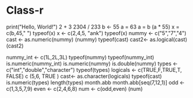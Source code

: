 # Class-r
print("Hello, World!")
2 + 3
2304 / 233
b <- 55
a = 63
a = b
(a * 55)
 x = c(b,45," ")
typeof(x)
x <- c(2,4,5, "ank")
typeof(x)
nummy <- c("5","7","4")
cast <- as.numeric(nummy)
(nummy)
typeof(cast)
cast2<- as.logical(cast)
(cast2)



nummy_int <- c(1L,2L,3L)
typeof(nummy)
typeof(nummy_int)
is.numeric(nummy_int)
is.numeric(nummy)
is.double(nummy)
types <- c("int","double","character")
typeof(types)
logicals <- c(TRUE,F,TRUE,T, FALSE)
c (5,6, TRUE )
cast<- as.character(logicals)
typeof(cast)
is.numeric(types)
length(types)
month.abb
month.abb[seq(7,12,1)]
odd <- c(1,3,5,7,9)
even <- c(2,4,6,8)
num <- c(odd,even)
(num)

